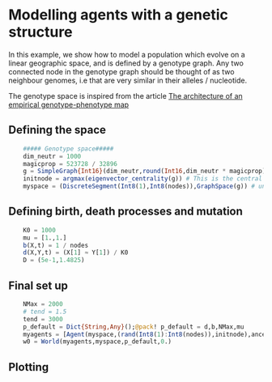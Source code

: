 # Modelling agents with a genetic structure

In this example, we show how to model a population which evolve on a linear geographic space, and is defined by a genotype graph. Any two connected node in the genotype graph should be thought of as two neighbour genomes, i.e that are very similar in their alleles / nucleotide.

The genotype space is inspired from the article [The architecture of an empirical genotype-phenotype map](http://doi.wiley.com/10.1111/evo.13487)

## Defining the space
```julia
    ##### Genotype space#####
    dim_neutr = 1000
    magicprop = 523728 / 32896
    g = SimpleGraph{Int16}(dim_neutr,round(Int16,dim_neutr * magicprop))
    initnode = argmax(eigenvector_centrality(g)) # This is the central node the we will use to instantiate the populations
    myspace = (DiscreteSegment(Int8(1),Int8(nodes)),GraphSpace(g)) # union of vector spaces
```
## Defining birth, death processes and mutation

```julia
    K0 = 1000
    mu = [1.,1.]
    b(X,t) = 1 / nodes
    d(X,Y,t) = (X[1] ≈ Y[1]) / K0
    D = (5e-1,1.4825)
```

## Final set up

```julia
    NMax = 2000
    # tend = 1.5
    tend = 3000
    p_default = Dict{String,Any}();@pack! p_default = d,b,NMax,mu
    myagents = [Agent(myspace,(rand(Int8(1):Int8(nodes)),initnode),ancestors=true,rates=true) for i in 1:round(K0/nodes)]
    w0 = World(myagents,myspace,p_default,0.)
```

## Plotting
